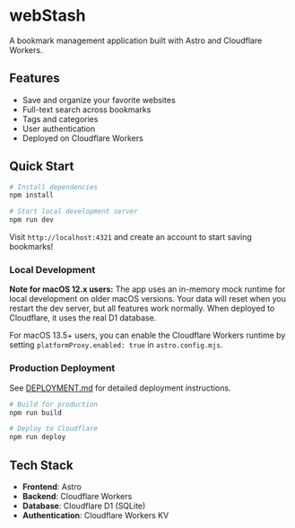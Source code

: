 # webStash

A bookmark management application built with Astro and Cloudflare Workers.

## Features

- Save and organize your favorite websites
- Full-text search across bookmarks
- Tags and categories
- User authentication
- Deployed on Cloudflare Workers

## Quick Start

```bash
# Install dependencies
npm install

# Start local development server
npm run dev
```

Visit `http://localhost:4321` and create an account to start saving bookmarks!

### Local Development

**Note for macOS 12.x users:** The app uses an in-memory mock runtime for local development on older macOS versions. Your data will reset when you restart the dev server, but all features work normally. When deployed to Cloudflare, it uses the real D1 database.

For macOS 13.5+ users, you can enable the Cloudflare Workers runtime by setting `platformProxy.enabled: true` in `astro.config.mjs`.

### Production Deployment

See [DEPLOYMENT.md](./DEPLOYMENT.md) for detailed deployment instructions.

```bash
# Build for production
npm run build

# Deploy to Cloudflare
npm run deploy
```

## Tech Stack

- **Frontend**: Astro
- **Backend**: Cloudflare Workers
- **Database**: Cloudflare D1 (SQLite)
- **Authentication**: Cloudflare Workers KV

